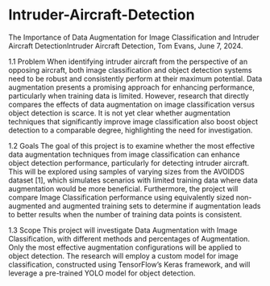 # Intruder-Aircraft-Detection

The Importance of Data Augmentation for Image Classification and Intruder Aircraft DetectionIntruder Aircraft Detection, 
Tom Evans, 
June 7, 2024. 

1.1 Problem
When identifying intruder aircraft from the perspective of an opposing aircraft,
both image classification and object detection systems need to be robust and
consistently perform at their maximum potential. Data augmentation presents
a promising approach for enhancing performance, particularly when training
data is limited. However, research that directly compares the effects of data
augmentation on image classification versus object detection is scarce. It is
not yet clear whether augmentation techniques that significantly improve image
classification also boost object detection to a comparable degree, highlighting
the need for investigation.


1.2 Goals
The goal of this project is to examine whether the most effective data augmentation techniques from image classification can enhance object detection performance, particularly for detecting intruder aircraft. This will be explored using
samples of varying sizes from the AVOIDDS dataset [1], which simulates scenarios with limited training data where data augmentation would be more beneficial.
Furthermore, the project will compare Image Classification performance using
equivalently sized non-augmented and augmented training sets to determine if
augmentation leads to better results when the number of training data points is
consistent.


1.3 Scope
This project will investigate Data Augmentation with Image Classification, with
different methods and percentages of Augmentation. Only the most effective
augmentation configurations will be applied to object detection. The research
will employ a custom model for image classification, constructed using TensorFlow’s Keras framework, and will leverage a pre-trained YOLO model for object
detection.

